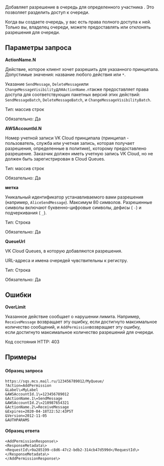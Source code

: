Добавляет разрешение в очередь для определенного участника . Это позволяет разделить доступ к очереди.

Когда вы создаете очередь, у вас есть права полного доступа к ней. Только вы, владелец очереди, можете предоставлять или отклонять разрешения для очереди.

## Параметры запроса

**ActionName.N**

Действие, которое клиент хочет разрешить для указанного принципала. Допустимые значения: название любого действия или `*`.

Указание `SendMessage`, `DeleteMessage`или `ChangeMessageVisibility`для`ActionName.n`также предоставляет права доступа для соответствующих пакетных версий этих действий: `SendMessageBatch`, `DeleteMessageBatch`, и `ChangeMessageVisibilityBatch`.

Тип: массив строк

Обязательно: Да

**AWSAccountId.N**

Номер учетной записи VK Cloud принципала (принципал - пользователь, служба или учетная запись, которая получает разрешения, определенные в политике), которому предоставлено разрешение. Заказчик должен иметь учетную запись VK Cloud, но не должен быть зарегистрирован в Cloud Queues.

Тип: массив строк

Обязательно: Да

**метка**

Уникальный идентификатор устанавливаемого вами разрешения (например, `AliceSendMessage`). Максимум 80 символов. Разрешенные символы включают буквенно-цифровые символы, дефисы ( `-`) и подчеркивания ( `_`).

Тип: Строка

Обязательно: Да

**QueueUrl**

VK Cloud Queues, в которую добавляются разрешения.

URL-адреса и имена очередей чувствительны к регистру.

Тип: Строка

Обязательно: Да

## Ошибки

**OverLimit**

Указанное действие сообщает о нарушении лимита. Например, `ReceiveMessage` возвращает эту ошибку, если достигнуто максимальное количество сообщений, и `AddPermission`возвращает эту ошибку, если достигнуто максимальное количество разрешений для очереди.

Код состояния HTTP: 403

## Примеры

### [](https://docs.aws.amazon.com/general/latest/gr/sigv4-signed-request-examples.html)

#### Образец запроса

```
https://sqs.mcs.mail.ru/123456789012/MyQueue/
?Action=AddPermission
&Label\=MyLabel
&AWSAccountId.1\=123456789012
&ActionName.1\=SendMessage
&AWSAccountId.2\=210987654321
&ActionName.2\=ReceiveMessage
&Expires=2020-04-18T22:52:43PST
&Version=2012-11-05
&AUTHPARAMS
```

#### Образец ответа

```
<AddPermissionResponse\>    
<ResponseMetadata\>       
<RequestId\>9a285199-c8d6-47c2-bdb2-314cb47d599d</RequestId\>    
</ResponseMetadata\>
</AddPermissionResponse\>
```

